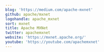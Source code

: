 ```yaml
---
blog: 'https://medium.com/apache-mxnet'
github: apache/mxnet
logohandle: apache_mxnet
sort: mxnet
title: Apache MXNet
twitter: apachemxnet
website: 'https://mxnet.apache.org/'
youtube: 'https://youtube.com/apachemxnet'
---
```


